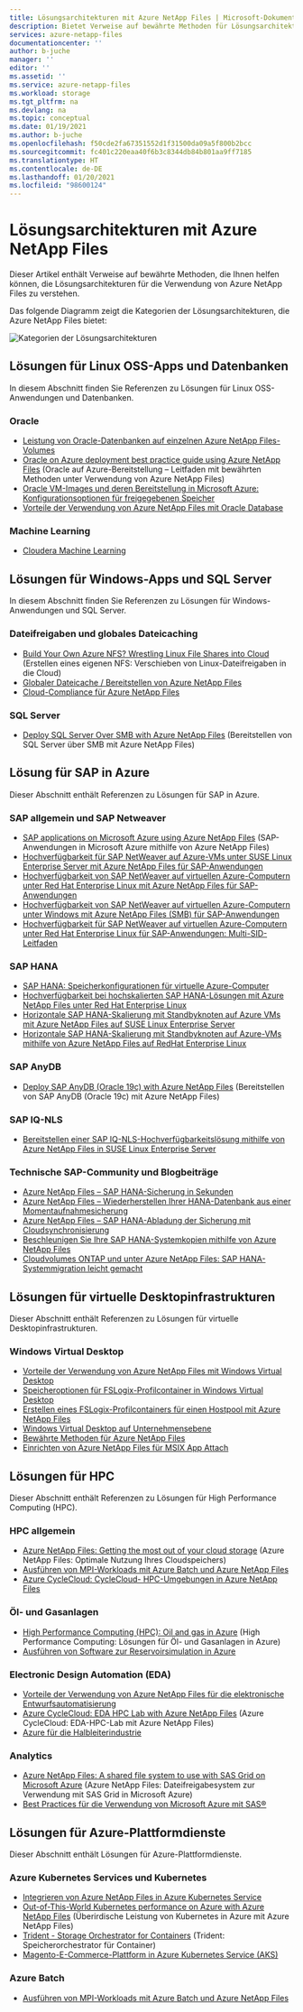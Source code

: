 ```yaml
---
title: Lösungsarchitekturen mit Azure NetApp Files | Microsoft-Dokumentation
description: Bietet Verweise auf bewährte Methoden für Lösungsarchitekturen unter Verwendung von Azure NetApp Files.
services: azure-netapp-files
documentationcenter: ''
author: b-juche
manager: ''
editor: ''
ms.assetid: ''
ms.service: azure-netapp-files
ms.workload: storage
ms.tgt_pltfrm: na
ms.devlang: na
ms.topic: conceptual
ms.date: 01/19/2021
ms.author: b-juche
ms.openlocfilehash: f50cde2fa67351552d1f31500da09a5f800b2bcc
ms.sourcegitcommit: fc401c220eaa40f6b3c8344db84b801aa9ff7185
ms.translationtype: HT
ms.contentlocale: de-DE
ms.lasthandoff: 01/20/2021
ms.locfileid: "98600124"
---
```

# <a name="solution-architectures-using-azure-netapp-files"></a>Lösungsarchitekturen mit Azure NetApp Files
Dieser Artikel enthält Verweise auf bewährte Methoden, die Ihnen helfen können, die Lösungsarchitekturen für die Verwendung von Azure NetApp Files zu verstehen.  

Das folgende Diagramm zeigt die Kategorien der Lösungsarchitekturen, die Azure NetApp Files bietet:

![Kategorien der Lösungsarchitekturen](../media/azure-netapp-files/solution-architecture-categories.png)

## <a name="linux-oss-apps-and-database-solutions"></a>Lösungen für Linux OSS-Apps und Datenbanken

In diesem Abschnitt finden Sie Referenzen zu Lösungen für Linux OSS-Anwendungen und Datenbanken. 

### <a name="oracle"></a>Oracle

* [Leistung von Oracle-Datenbanken auf einzelnen Azure NetApp Files-Volumes](performance-oracle-single-volumes.md)
* [Oracle on Azure deployment best practice guide using Azure NetApp Files](https://www.netapp.com/us/media/tr-4780.pdf) (Oracle auf Azure-Bereitstellung – Leitfaden mit bewährten Methoden unter Verwendung von Azure NetApp Files)
* [Oracle VM-Images und deren Bereitstellung in Microsoft Azure: Konfigurationsoptionen für freigegebenen Speicher](../virtual-machines/workloads/oracle/oracle-vm-solutions.md#shared-storage-configuration-options)
* [Vorteile der Verwendung von Azure NetApp Files mit Oracle Database](solutions-benefits-azure-netapp-files-oracle-database.md)

### <a name="machine-learning"></a>Machine Learning
*   [Cloudera Machine Learning](https://docs.cloudera.com/machine-learning/cloud/requirements-azure/topics/ml-requirements-azure.html)

## <a name="windows-apps-and-sql-server-solutions"></a>Lösungen für Windows-Apps und SQL Server

In diesem Abschnitt finden Sie Referenzen zu Lösungen für Windows-Anwendungen und SQL Server.

### <a name="file-sharing-and-global-file-caching"></a>Dateifreigaben und globales Dateicaching

* [Build Your Own Azure NFS? Wrestling Linux File Shares into Cloud](https://cloud.netapp.com/blog/ma-anf-blg-build-your-own-linux-nfs-file-shares) (Erstellen eines eigenen NFS: Verschieben von Linux-Dateifreigaben in die Cloud)
* [Globaler Dateicache / Bereitstellen von Azure NetApp Files](https://youtu.be/91LKb1qsLIM)
* [Cloud-Compliance für Azure NetApp Files](https://cloud.netapp.com/hubfs/Cloud%20Compliance%20for%20Azure%20NetApp%20Files%20-%20November%202020.pdf)

### <a name="sql-server"></a>SQL Server

* [Deploy SQL Server Over SMB with Azure NetApp Files](https://www.youtube.com/watch?v=x7udfcYbibs) (Bereitstellen von SQL Server über SMB mit Azure NetApp Files)
<!-- * [Deploy SQL Server Always-On Failover Cluster over SMB with Azure NetApp Files](https://www.youtube.com/watch?v=zuNJ5E07e8Q) --> 
<!-- * [Deploy Always-On Availability Groups with Azure NetApp Files](https://www.youtube.com/watch?v=y3VQmzzeyvc) --> 

## <a name="sap-on-azure-solutions"></a>Lösung für SAP in Azure

Dieser Abschnitt enthält Referenzen zu Lösungen für SAP in Azure. 

### <a name="generic-sap-and-sap-netweaver"></a>SAP allgemein und SAP Netweaver 

* [SAP applications on Microsoft Azure using Azure NetApp Files](https://www.netapp.com/us/media/tr-4746.pdf) (SAP-Anwendungen in Microsoft Azure mithilfe von Azure NetApp Files)
* [Hochverfügbarkeit für SAP NetWeaver auf Azure-VMs unter SUSE Linux Enterprise Server mit Azure NetApp Files für SAP-Anwendungen](../virtual-machines/workloads/sap/high-availability-guide-suse-netapp-files.md)
* [Hochverfügbarkeit von SAP NetWeaver auf virtuellen Azure-Computern unter Red Hat Enterprise Linux mit Azure NetApp Files für SAP-Anwendungen](../virtual-machines/workloads/sap/high-availability-guide-rhel-netapp-files.md)
* [Hochverfügbarkeit von SAP NetWeaver auf virtuellen Azure-Computern unter Windows mit Azure NetApp Files (SMB) für SAP-Anwendungen](../virtual-machines/workloads/sap/high-availability-guide-windows-netapp-files-smb.md)
* [Hochverfügbarkeit für SAP NetWeaver auf virtuellen Azure-Computern unter Red Hat Enterprise Linux für SAP-Anwendungen: Multi-SID-Leitfaden](../virtual-machines/workloads/sap/high-availability-guide-rhel-multi-sid.md)

### <a name="sap-hana"></a>SAP HANA 

* [SAP HANA: Speicherkonfigurationen für virtuelle Azure-Computer](../virtual-machines/workloads/sap/hana-vm-operations-storage.md)
* [Hochverfügbarkeit bei hochskalierten SAP HANA-Lösungen mit Azure NetApp Files unter Red Hat Enterprise Linux](../virtual-machines/workloads/sap/sap-hana-high-availability-netapp-files-red-hat.md)
* [Horizontale SAP HANA-Skalierung mit Standbyknoten auf Azure VMs mit Azure NetApp Files auf SUSE Linux Enterprise Server](../virtual-machines/workloads/sap/sap-hana-scale-out-standby-netapp-files-suse.md)
* [Horizontale SAP HANA-Skalierung mit Standbyknoten auf Azure-VMs mithilfe von Azure NetApp Files auf RedHat Enterprise Linux](../virtual-machines/workloads/sap/sap-hana-scale-out-standby-netapp-files-rhel.md)

### <a name="sap-anydb"></a>SAP AnyDB

* [Deploy SAP AnyDB (Oracle 19c) with Azure NetApp Files](https://techcommunity.microsoft.com/t5/running-sap-applications-on-the/deploy-sap-anydb-oracle-19c-with-azure-netapp-files/ba-p/2064043) (Bereitstellen von SAP AnyDB (Oracle 19c) mit Azure NetApp Files)

### <a name="sap-iq-nls"></a>SAP IQ-NLS

*   [Bereitstellen einer SAP IQ-NLS-Hochverfügbarkeitslösung mithilfe von Azure NetApp Files in SUSE Linux Enterprise Server](https://techcommunity.microsoft.com/t5/running-sap-applications-on-the/deploy-sap-iq-nls-ha-solution-using-azure-netapp-files-on-suse/ba-p/1651172#.X2tDfpNzBh4.linkedin)

### <a name="sap-tech-community-and-blog-posts"></a>Technische SAP-Community und Blogbeiträge 

* [Azure NetApp Files – SAP HANA-Sicherung in Sekunden](https://blog.netapp.com/azure-netapp-files-sap-hana-backup-in-seconds/)
* [Azure NetApp Files – Wiederherstellen Ihrer HANA-Datenbank aus einer Momentaufnahmesicherung](https://blog.netapp.com/azure-netapp-files-backup-sap-hana)
* [Azure NetApp Files – SAP HANA-Abladung der Sicherung mit Cloudsynchronisierung](https://blog.netapp.com/azure-netapp-files-sap-hana)
* [Beschleunigen Sie Ihre SAP HANA-Systemkopien mithilfe von Azure NetApp Files](https://blog.netapp.com/sap-hana-faster-using-azure-netapp-files/)
* [Cloudvolumes ONTAP und unter Azure NetApp Files: SAP HANA-Systemmigration leicht gemacht](https://blog.netapp.com/cloud-volumes-ontap-and-azure-netapp-files-sap-hana-system-migration-made-easy/)

## <a name="virtual-desktop-infrastructure-solutions"></a>Lösungen für virtuelle Desktopinfrastrukturen

Dieser Abschnitt enthält Referenzen zu Lösungen für virtuelle Desktopinfrastrukturen.

### <a name="windows-virtual-desktop"></a>Windows Virtual Desktop

* [Vorteile der Verwendung von Azure NetApp Files mit Windows Virtual Desktop](solutions-windows-virtual-desktop.md)
* [Speicheroptionen für FSLogix-Profilcontainer in Windows Virtual Desktop](../virtual-desktop/store-fslogix-profile.md#azure-platform-details)
* [Erstellen eines FSLogix-Profilcontainers für einen Hostpool mit Azure NetApp Files](../virtual-desktop/create-fslogix-profile-container.md)
* [Windows Virtual Desktop auf Unternehmensebene](/azure/architecture/example-scenario/wvd/windows-virtual-desktop)
* [Bewährte Methoden für Azure NetApp Files](/azure/architecture/example-scenario/wvd/windows-virtual-desktop-fslogix#azure-netapp-files-best-practices)
* [Einrichten von Azure NetApp Files für MSIX App Attach](https://techcommunity.microsoft.com/t5/windows-virtual-desktop/setting-up-azure-netapp-files-for-msix-app-attach-step-by-step/m-p/1990021)

## <a name="hpc-solutions"></a>Lösungen für HPC

Dieser Abschnitt enthält Referenzen zu Lösungen für High Performance Computing (HPC). 

### <a name="generic-hpc"></a>HPC allgemein

* [Azure NetApp Files: Getting the most out of your cloud storage](https://cloud.netapp.com/hubfs/Resources/ANF%20PERFORMANCE%20TESTING%20IN%20TEMPLATE.pdf) (Azure NetApp Files: Optimale Nutzung Ihres Cloudspeichers)
* [Ausführen von MPI-Workloads mit Azure Batch und Azure NetApp Files](https://azure.microsoft.com/resources/run-mpi-workloads-with-azure-batch-and-azure-netapp-files/)
* [Azure CycleCloud: CycleCloud- HPC-Umgebungen in Azure NetApp Files](/azure/cyclecloud/overview)

### <a name="oil-and-gas"></a>Öl- und Gasanlagen

* [High Performance Computing (HPC): Oil and gas in Azure](https://techcommunity.microsoft.com/t5/azure-global/high-performance-computing-hpc-oil-and-gas-in-azure/ba-p/824926) (High Performance Computing: Lösungen für Öl- und Gasanlagen in Azure)
* [Ausführen von Software zur Reservoirsimulation in Azure](/azure/architecture/example-scenario/infrastructure/reservoir-simulation)

### <a name="electronic-design-automation-eda"></a>Electronic Design Automation (EDA)

* [Vorteile der Verwendung von Azure NetApp Files für die elektronische Entwurfsautomatisierung](solutions-benefits-azure-netapp-files-electronic-design-automation.md)
* [Azure CycleCloud: EDA HPC Lab with Azure NetApp Files](https://github.com/Azure/cyclecloud-hands-on-labs/blob/master/EDA/README.md) (Azure CycleCloud: EDA-HPC-Lab mit Azure NetApp Files)
* [Azure für die Halbleiterindustrie](https://azurecomcdn.azureedge.net/cvt-f40f39cd9de2d875ab0c198a8d7b186350cf0bca161e80d7896941389685d012/mediahandler/files/resourcefiles/azure-for-the-semiconductor-industry/Azure_for_the_Semiconductor_Industry.pdf)

### <a name="analytics"></a>Analytics

* [Azure NetApp Files: A shared file system to use with SAS Grid on Microsoft Azure](https://communities.sas.com/t5/Administration-and-Deployment/Azure-NetApp-Files-A-shared-file-system-to-use-with-SAS-Grid-on/m-p/705192) (Azure NetApp Files: Dateifreigabesystem zur Verwendung mit SAS Grid in Microsoft Azure)
* [Best Practices für die Verwendung von Microsoft Azure mit SAS®](https://communities.sas.com/t5/Administration-and-Deployment/Best-Practices-for-Using-Microsoft-Azure-with-SAS/m-p/676833#M19680)

## <a name="azure-platform-services-solutions"></a>Lösungen für Azure-Plattformdienste

Dieser Abschnitt enthält Lösungen für Azure-Plattformdienste. 

### <a name="azure-kubernetes-services-and-kubernetes"></a>Azure Kubernetes Services und Kubernetes

* [Integrieren von Azure NetApp Files in Azure Kubernetes Service](../aks/azure-netapp-files.md)
* [Out-of-This-World Kubernetes performance on Azure with Azure NetApp Files](https://cloud.netapp.com/blog/ma-anf-blg-configure-kubernetes-openshift) (Überirdische Leistung von Kubernetes in Azure mit Azure NetApp Files)
* [Trident - Storage Orchestrator for Containers](https://netapp-trident.readthedocs.io/en/stable-v20.04/kubernetes/operations/tasks/backends/anf.html) (Trident: Speicherorchestrator für Container)
* [Magento-E-Commerce-Plattform in Azure Kubernetes Service (AKS)](/azure/architecture/example-scenario/magento/magento-azure)

### <a name="azure-batch"></a>Azure Batch

* [Ausführen von MPI-Workloads mit Azure Batch und Azure NetApp Files](https://azure.microsoft.com/resources/run-mpi-workloads-with-azure-batch-and-azure-netapp-files/)

